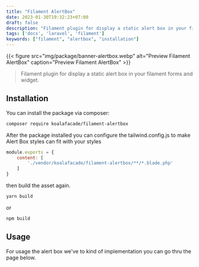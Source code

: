 ```yaml
---
title: "Filament AlertBox"
date: 2023-01-30T19:32:23+07:00
draft: false
description: "Filament plugin for display a static alert box in your filament forms and widget."
tags: ['docs', 'laravel', 'filament']
keywords: ["filament", "alertbox", "installation"]
---
```


{{< figure
    src="img/package/banner-alertbox.webp"
    alt="Preview Filament AlertBox"
    caption="Preview Filament AlertBox"
    >}}

> Filament plugin for display a static alert box in your filament forms and widget.

## Installation

You can install the package via composer:

```bash
composer require koalafacade/filament-alertbox
```
After the package installed you can configure the tailwind.config.js to make Alert Box styles can fit with your styles
```js
module.exports = {
    content: [
        './vendor/koalafacade/filament-alertbox/**/*.blade.php'
    ]
}
```
then build the asset again. 
```bash
yarn build
```
or 
```bash
npm build
```
## Usage

For usage the alert box we've to kind of implementation you can go thru the page below.
